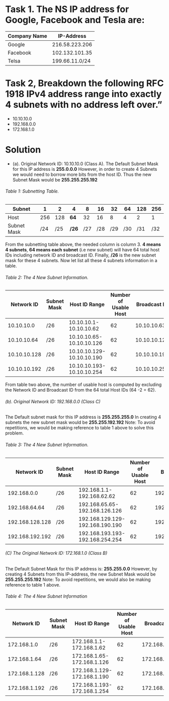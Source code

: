 # Task 1. The NS IP address for Google, Facebook and Tesla are:
| Company Name | IP-Address     |
|--------------|----------------|
| Google	     | 216.58.223.206 |
| Facebook	   | 102.132.101.35 |
| Telsa	       | 199.66.11.0/24 |


# Task 2, Breakdown the following RFC 1918 IPv4 address range into exactly 4 subnets with no address left over.” 
* 10.10.10.0 
* 192.168.0.0 
*	172.168.1.0

# Solution
* (a). Original Network ID: 10.10.10.0 (Class A).
The Default Subnet Mask for this IP address is **255.0.0.0**
However, in order to create 4 Subnets we would need to borrow more bits from the host ID. 
Thus the new Subnet Mask would be **255.255.255.192**
###### Table 1: Subnetting Table.
| Subnet	     | 1	  | 2	 |   **4**  | 8   |	16	| 32	| 64	| 128	 | 256  |
|--------------|------|----|----------|-----|-----|-----|-----|------|------|
|   Host	     | 256	|128 | **64**   | 32	| 16	| 8	  | 4	  |  2	 |  1   |
| Subnet Mask  |	/24	| /25|	**/26** |/27	| /28	| /29	|/30	| /31	 | /32  |

From the subnetting table above, the needed column is column 3. **4 means 4 subnets**, **64 means each subnet** (i.e new subnet) will have 64 total host IDs including network ID and broadcast ID.
Finally, **/26** is the new subnet mask for these 4 subnets.
Now let list all these 4 subnets information in a table.

###### Table 2: The 4 New Subnet Information.
| Network ID   |	Subnet Mask	|   Host ID Range	          |Number of Usable Host	 |Broadcast ID   |
|--------------|--------------|---------------------------|----------------------- |---------------|
|10.10.10.0	   |   /26	      | 10.10.10.1-10.10.10.62    |	         62	           |  10.10.10.63  |
|10.10.10.64   |   /26	      | 10.10.10.65-10.10.10.126	|          62	           |  10.10.10.127 |
|10.10.10.128  |   /26	      |10.10.10.129-10.10.10.190	|          62	           |  10.10.10.191 |
10.10.10.192	 |   /26	      |10.10.10.193-10.10.10.254	|          62	           |  10.10.10.255 |

From table two above, the number of usable host is computed by excluding the Network ID and Broadcast ID from the 64 total Host IDs (64 -2 = 62).
###### (b). Original Network ID: 192.168.0.0 (Class C)
The Default subnet mask for this IP address is **255.255.255.0**
In creating 4 subnets the new subnet mask would be **255.255.192.192**
Note: To avoid repetitions, we would be making reference to table 1 above to solve this problem.

###### Table 3: The 4 New Subnet Information.
| Network ID	      |  Subnet Mask  |	       Host ID Range	            | Number of Usable Host	    | Broadcast ID     |
|-------------------|---------------|-----------------------------------|---------------------------|------------------|
| 192.168.0.0	      |   /26	        | 192.168.1.1-192.168.62.62	        |        62	                | 192.168.63.63    |
| 192.168.64.64	    |  /26	        | 192.168.65.65-192.168.126.126	    |        62	                | 192.168.127.127  |
| 192.168.128.128	  |  /26	        | 192.168.129.129-192.168.190.190	  |        62	                | 192.168.191.191  |
| 192.168.192.192	  |  /26	        | 192.168.193.193-192.168.254.254	  |        62	                | 192.168.255.255  |

###### (C) The Original Network ID: 172.168.1.0 (Class B)
The Default Subnet Mask for this IP address is: **255.255.0.0**
However, by creating 4 Subnets from this IP-address, the new Subnet Mask would be **255.255.255.192**
Note: To avoid repetitions, we would also be making reference to table 1 above.

###### Table 4: The 4 New Subnet Information
|  Network ID	     |   Subnet Mask	  |       Host ID Range	             |  Number of Usable Host	    | Broadcast ID    |
|------------------|------------------|----------------------------------|----------------------------|-----------------|
| 172.168.1.0	     |  /26	            | 172.168.1.1-172.168.1.62	       |    62	                    |  172.168.1.63   |
| 172.168.1.64	   |  /26	            | 172.168.1.65-172.168.1.126	     |    62	                    |  172.168.1.127  |
| 172.168.1.128	   |  /26	            | 172.168.1.129-172.168.1.190	     |    62	                    |  172.168.1.191  |
| 172.168.1.192	   |  /26	            | 172.168.1.193-172.168.1.254	     |    62	                    |  172.168.1.255  |

